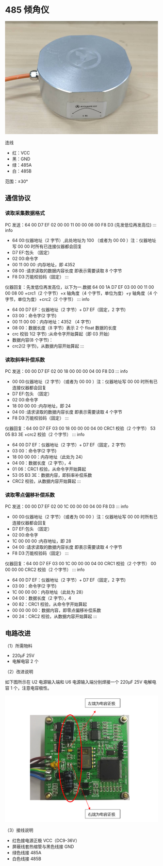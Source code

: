 # 485 倾角仪

![alt text](img/image-2.png)

连线

- 红：VCC
- 黑：GND
- 绿：485A
- 白：485B

范围：±30°

## 通信协议

### 读取采集数据格式

PC 发送：64 00 D7 EF 02 00 00 11 00 00 08 00 F8 D3 (先发低位再发高位)
::: info

- 64 00:仪器地址（2 字节）,此处地址为 100 （或者为 00 00 ）注：仪器地址写 00 00 时所有已连接仪器都会回复
- D7 EF:包头 （固定）
- 02 00:命令字
- 00 11 00 00 :内存地址，即 4352
- 08 00 :请求读取的数据内容长度 即表示需要读取 8 个字节
- F8 D3:万能校验码（固定）
  :::

仪器回复：先发低位再发高位，以下为一.数据
64 00 1A D7 EF 03 00 00 11 00 00 08 00 +crc1（2 个字节）+x 轴角度（4 个字节，单位为度）+y 轴角度（4 个字节，单位为度）+crc2（2 个字节）
::: info

- 64 00 D7 EF：仪器地址（2 字节）+ D7 EF（固定，2 字节)
- 03 00：命令字(2 字节)
- 00 11 00 00：内存地址：4352 （4 字节）
- 08 00：数据长度（8 字节）表示 2 个 float 数据的长度
- crc 校验 1(2 字节) :从命令字开始算起（即 03 开始）
- 数据内容(8 个字节)：
- crc2(2 字节)，从数据内容开始算起
  :::

### 读取斜率补偿系数

PC 发送：00 00 D7 EF 02 00 18 00 00 00 04 00 F8 D3
::: info

- 00 00:仪器地址（2 字节）（或者为 00 00 ）注：仪器地址写 00 00 时所有已连接仪器都会回复
- D7 EF:包头 （固定）
- 02 00:命令字
- 18 00 00 00 :内存地址，即 24
- 04 00 :请求读取的数据内容长度 即表示需要读取 4 个字节
- F8 D3:万能校验码（固定）
  :::

仪器回复：64 00 D7 EF 03 00 18 00 00 00 04 00 CRC1 校验（2 个字节） 53 05 B3 3E +crc2 校验（2 个字节）
::: info

- 64 00 D7 EF：仪器地址（2 字节）+ D7 EF（固定，2 字节)
- 03 00：命令字(2 字节)
- 18 00 00 00：内存地址（此处为 24）
- 04 00：数据长度（2 字节），4
- 01 06：CRC1 校验，从命令字开始算起
- 53 05 B3 3E：数据内容，即斜率补偿系数
- CRC2 校验，从数据内容开始算起
  :::

### 读取零点偏移补偿系数

PC 发送：00 00 D7 EF 02 00 1C 00 00 00 04 00 F8 D3
::: info

- 00 00:仪器地址（2 字节）（或者为 00 00 ）注：仪器地址写 00 00 时所有已连接仪器都会回复
- D7 EF:包头 （固定）
- 02 00:命令字
- 1C 00 00 00 :内存地址，即 28
- 04 00 :请求读取的数据内容长度 即表示需要读取 4 个字节
- F8 D3:万能校验码（固定）
  :::

仪器回复：64 00 D7 EF 03 00 1C 00 00 00 04 00 CRC1 校验（2 个字节） 00 00 00 00 CRC2 校验（2 个字节）
::: info

- 64 00 D7 EF：仪器地址（2 字节）+ D7 EF（固定，2 字节)
- 03 00：命令字(2 字节)
- 1C 00 00 00：内存地址（此处为 28）
- 04 00：数据长度（2 字节），4
- 00 82：CRC1 校验，从命令字开始算起
- 00 00 00 00：数据内容，即零点偏移补偿系数
- 00 24：CRC2 校验，从数据内容开始算起
  :::

## 电路改进

（1）所需物料

- 220μF 25V
- 电解电容 2 个

（2）改进说明

如下图所示在 U2 电源输入端和 U6 电源输入端分别焊接一个 220μF 25V 电解电容 1 个，注意电容极性。

![alt text](img/image-1.png)

（3）接线说明

- 红色接电源正极 VCC（DC9-36V）
- 屏蔽线套热缩管与黑色线接 GND
- 绿色线接 485A
- 白色线接 485B
